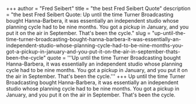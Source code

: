 +++
author = "Fred Seibert"
title = "the best Fred Seibert Quote"
description = "the best Fred Seibert Quote: Up until the time Turner Broadcasting bought Hanna-Barbera, it was essentially an independent studio whose planning cycle had to be nine months. You got a pickup in January, and you put it on the air in September. That's been the cycle."
slug = "up-until-the-time-turner-broadcasting-bought-hanna-barbera-it-was-essentially-an-independent-studio-whose-planning-cycle-had-to-be-nine-months-you-got-a-pickup-in-january-and-you-put-it-on-the-air-in-september-thats-been-the-cycle"
quote = '''Up until the time Turner Broadcasting bought Hanna-Barbera, it was essentially an independent studio whose planning cycle had to be nine months. You got a pickup in January, and you put it on the air in September. That's been the cycle.'''
+++
Up until the time Turner Broadcasting bought Hanna-Barbera, it was essentially an independent studio whose planning cycle had to be nine months. You got a pickup in January, and you put it on the air in September. That's been the cycle.
